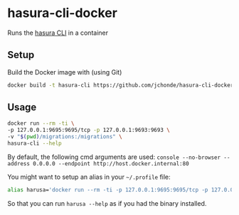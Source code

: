 # hasura-cli-docker

Runs the [hasura CLI](https://github.com/hasura/graphql-engine) in a container

## Setup

Build the Docker image with (using Git)

```sh
docker build -t hasura-cli https://github.com/jchonde/hasura-cli-docker.git
```

## Usage

```sh
docker run --rm -ti \
-p 127.0.0.1:9695:9695/tcp -p 127.0.0.1:9693:9693 \
-v "$(pwd)/migrations:/migrations" \
hasura-cli --help
```

By default, the following cmd arguments are used:
`console --no-browser --address 0.0.0.0 --endpoint http://host.docker.internal:80`

You might want to setup an alias in your `~/.profile` file:

```sh
alias harusa='docker run --rm -ti -p 127.0.0.1:9695:9695/tcp -p 127.0.0.1:9693:9693 -v "$(pwd)/migrations:/migrations" hasura-cli'
```

So that you can run `harusa --help` as if you had the binary installed.
